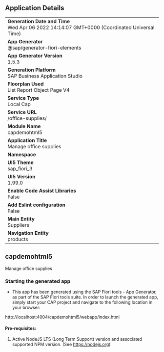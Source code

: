 ## Application Details
|               |
| ------------- |
|**Generation Date and Time**<br>Wed Apr 06 2022 14:14:07 GMT+0000 (Coordinated Universal Time)|
|**App Generator**<br>@sap/generator-fiori-elements|
|**App Generator Version**<br>1.5.3|
|**Generation Platform**<br>SAP Business Application Studio|
|**Floorplan Used**<br>List Report Object Page V4|
|**Service Type**<br>Local Cap|
|**Service URL**<br>/office-supplies/
|**Module Name**<br>capdemohtml5|
|**Application Title**<br>Manage office supplies|
|**Namespace**<br>|
|**UI5 Theme**<br>sap_fiori_3|
|**UI5 Version**<br>1.99.0|
|**Enable Code Assist Libraries**<br>False|
|**Add Eslint configuration**<br>False|
|**Main Entity**<br>Suppliers|
|**Navigation Entity**<br>products|

## capdemohtml5

Manage office supplies

### Starting the generated app

-   This app has been generated using the SAP Fiori tools - App Generator, as part of the SAP Fiori tools suite.  In order to launch the generated app, simply start your CAP project and navigate to the following location in your browser:

http://localhost:4004/capdemohtml5/webapp/index.html

#### Pre-requisites:

1. Active NodeJS LTS (Long Term Support) version and associated supported NPM version.  (See https://nodejs.org)


